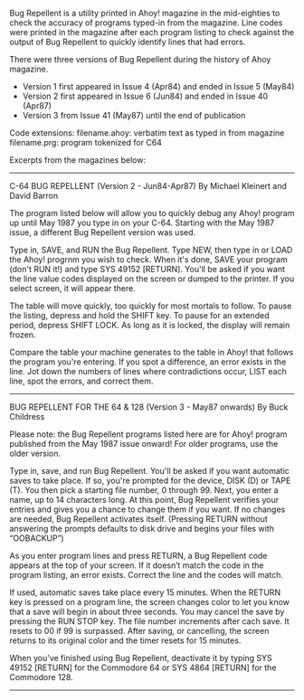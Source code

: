 Bug Repellent is a utility printed in Ahoy! magazine
in the mid-eighties to check the accuracy of programs
typed-in from the magazine.  Line codes were printed
in the magazine after each program listing to check
against the output of Bug Repellent to quickly identify
lines that had errors.

There were three versions of Bug Repellent during the
history of Ahoy magazine.  

- Version 1 first appeared in Issue 4 (Apr84) and ended in Issue 5 (May84)
- Version 2 first appeared in Issue 6 (Jun84) and ended in Issue 40 (Apr87)
- Version 3 from Issue 41 (May87) until the end of publication

Code extensions:
filename.ahoy: verbatim text as typed in from magazine  
filename.prg:  program tokenized for C64 

Excerpts from the magazines below:

******************************************************
C-64 BUG REPELLENT (Version 2 - Jun84-Apr87)
By Michael Kleinert and David Barron

The program listed below will allow you to quickly 
debug any Ahoy! program up until May 1987 you type
in on your C-64.  Starting with the May 1987 issue,
a different Bug Repellent version was used.

Type in, SAVE, and RUN the Bug Repellent.  Type NEW,
then type in or LOAD the Ahoy! progrnm you wish to
check.  When it's done, SAVE your program (don't RUN
it!) and type SYS 49152 [RETURN].  You'll be asked
if you want the line value codes displayed on the 
screen or dumped to the printer.  If you select screen,
it will appear there.

The table will move quickly, too quickly for most
mortals to follow.  To pause the listing, depress and 
hold the SHIFT key.  To pause for an extended period,
depress SHIFT LOCK.  As long as it is locked, the 
display will remain frozen.  

Compare the table your machine generates to the table
in Ahoy! that follows the program you're entering.
If you spot a difference, an error exists in the line.
Jot down the numbers of lines where contradictions
occur, LIST each line, spot the errors, and correct
them.
******************************************************
BUG REPELLENT FOR THE 64 & 128 (Version 3 - May87 onwards)
By Buck Childress

Please note: the Bug Repellent programs listed here are for Ahoy! program
published from the May 1987 issue onward! For older programs, use the older
version.

Type in, save, and run Bug Repellent. You'll be asked if you want automatic
saves to take place. If so, you're prompted for the device, DISK (D) or
TAPE (T). You then pick a starting file number, 0 through 99. Next, you enter
a name, up to 14 characters long. At this point, Bug Repellent verifies your
entries and gives you a chance to change them if you want. If no changes are
needed, Bug Repellent activates itself. (Pressing RETURN without answering the
prompts defaults to disk drive and begins your files with “OOBACKUP”)

As you enter program lines and press RETURN, a Bug Repellent code appears at
the top of your screen. If it doesn’t match the code in the program listing, an
error exists. Correct the line and the codes will match.

If used, automatic saves take place every 15 minutes. When the RETURN key is
pressed on a program line, the screen changes color to let you know that a save
will begin in about three seconds. You may cancel the save by pressing the RUN
STOP key. The file number increments after cach save. It resets to 00 if 99 is
surpassed. After saving, or cancelling, the screen returns to its original color
and the timer resets for 15 minutes.

When you've finished using Bug Repellent, deactivate it by typing SYS 49152 
[RETURN] for the Commodore 64 or SYS 4864 [RETURN] for the Commodore 128.
******************************************************
